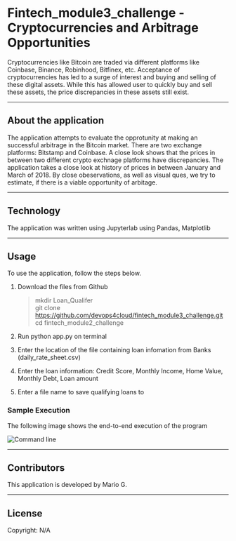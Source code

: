 # Fintech_module3_challenge - Cryptocurrencies and Arbitrage Opportunities

Cryptocurrencies like Bitcoin are traded via different platforms like Coinbase, Binance, Robinhood, Bitfinex, etc. Acceptance of cryptocurrencies has led to a surge of interest and buying and selling of these digital assets. While this has allowed user to quickly buy and sell these assets, the price discrepancies in these assets still exist.

---

## About the application
The application attempts to evaluate the opprotunity at making an successful arbitrage in the Bitcoin market. There are two exchange platforms: Bitstamp and Coinbase. A close look shows that the prices in between two different crypto exchnage platforms have discrepancies.
The application takes a close look at history of prices in between January and March of 2018. By close obeservations, as well as visual ques, we try to estimate, if there is a viable opportunity of arbitage.

---

## Technology
The application was written using Jupyterlab using Pandas, Matplotlib 

---

## Usage

To use the application, follow the steps below.

1. Download the files from Github
    > mkdir Loan_Qualifer <br>
    > git clone https://github.com/devops4cloud/fintech_module3_challenge.git <br>
    > cd fintech_module2_challenge

2. Run python app.py on terminal

3. Enter the location of the file containing loan infomation from Banks (daily_rate_sheet.csv)

4. Enter the loan information: Credit Score, Monthly Income, Home Value, Monthly Debt, Loan amount

5. Enter a file name to save qualifying loans to

### Sample Execution

The following image shows the end-to-end execution of the program

![Command line](how_to_execute_app.png)

---

## Contributors

This application is developed by Mario G.

---

## License

Copyright: N/A

